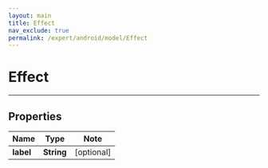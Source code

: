 ```yaml
---
layout: main
title: Effect
nav_exclude: true
permalink: /expert/android/model/Effect
---
```


# Effect

---

## Properties

Name | Type | Note
---- | ---- | ----
**label** | **String** | [optional] 

